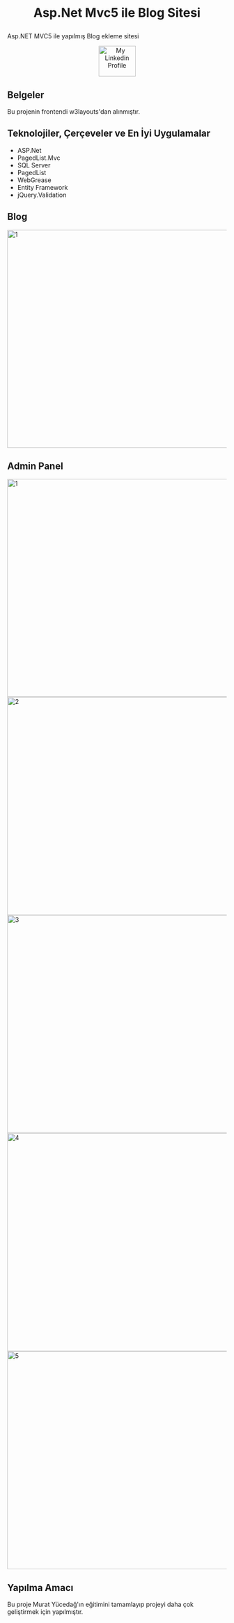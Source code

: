 # <p align="center">Asp.Net Mvc5 ile Blog Sitesi</p>
Asp.NET MVC5 ile yapılmış Blog ekleme sitesi </div>

<div align="center">
   <a href = "https://www.linkedin.com/in/umeyir-atasoy/"><img  src = "https://play-lh.googleusercontent.com/kMofEFLjobZy_bCuaiDogzBcUT-dz3BBbOrIEjJ-hqOabjK8ieuevGe6wlTD15QzOqw" width = "85" height = "70" alt = "My Linkedin Profile"/></a>
</div>

## Belgeler

Bu projenin frontendi w3layouts'dan alınmıştır.


## Teknolojiler, Çerçeveler ve En İyi Uygulamalar

  * ASP.Net 
  * PagedList.Mvc
  * SQL Server
  * PagedList
  * WebGrease
  * Entity Framework 
  * jQuery.Validation
## Blog
<img  src = "https://imgyukle.com/f/2023/03/13/QgeXAH.jpeg" width = "1100" height = "500" alt = "1"/>

## Admin Panel

<img  src = "https://imgyukle.com/f/2023/03/13/QgeXAH.jpeg" width = "1100" height = "500" alt = "1"/>
<img  src = "https://imgyukle.com/f/2023/03/13/QgevOs.jpeg" width = "1100" height = "500" alt = "2"/>
<img  src = "https://imgyukle.com/f/2023/03/13/QgeFO0.jpeg" width = "1100" height = "500" alt = "3"/>
<img  src = "https://imgyukle.com/f/2023/03/13/QgewCM.jpeg" width = "1100" height = "500" alt = "4"/>
<img  src = "https://imgyukle.com/f/2023/03/13/Qg3yFG.jpeg" width = "1100" height = "500" alt = "5"/>



## Yapılma Amacı

Bu proje Murat Yücedağ'ın eğitimini tamamlayıp projeyi daha çok geliştirmek için yapılmıştır.
